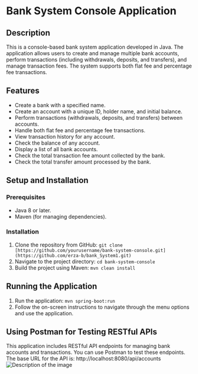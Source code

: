 # Bank System Console Application

## Description

This is a console-based bank system application developed in Java. The application allows users to create and manage multiple bank accounts, perform transactions (including withdrawals, deposits, and transfers), and manage transaction fees. The system supports both flat fee and percentage fee transactions.

## Features

- Create a bank with a specified name.
- Create an account with a unique ID, holder name, and initial balance.
- Perform transactions (withdrawals, deposits, and transfers) between accounts.
- Handle both flat fee and percentage fee transactions.
- View transaction history for any account.
- Check the balance of any account.
- Display a list of all bank accounts.
- Check the total transaction fee amount collected by the bank.
- Check the total transfer amount processed by the bank.

## Setup and Installation

### Prerequisites
- Java 8 or later.
- Maven (for managing dependencies).

### Installation
1. Clone the repository from GitHub:
``` git clone [https://github.com/yourusername/bank-system-console.git](https://github.com/erza-b/bank_System1.git) ```
2. Navigate to the project directory:
```cd bank-system-console```
3. Build the project using Maven:
```mvn clean install```

## Running the Application

1. Run the application:
```mvn spring-boot:run``` 
2. Follow the on-screen instructions to navigate through the menu options and use the application.
## Using Postman for Testing RESTful APIs

This application includes RESTful API endpoints for managing bank accounts and transactions. You can use Postman to test these endpoints. The base URL for the API is: http://localhost:8080/api/accounts
![Description of the image](images/img1.png)

